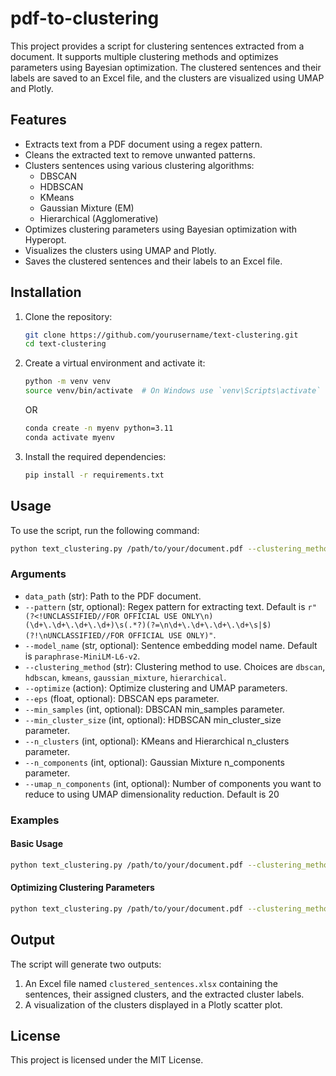 # pdf-to-clustering

This project provides a script for clustering sentences extracted from a document. It supports multiple clustering methods and optimizes parameters using Bayesian optimization. The clustered sentences and their labels are saved to an Excel file, and the clusters are visualized using UMAP and Plotly.

## Features

- Extracts text from a PDF document using a regex pattern.
- Cleans the extracted text to remove unwanted patterns.
- Clusters sentences using various clustering algorithms:
  - DBSCAN
  - HDBSCAN
  - KMeans
  - Gaussian Mixture (EM)
  - Hierarchical (Agglomerative)
- Optimizes clustering parameters using Bayesian optimization with Hyperopt.
- Visualizes the clusters using UMAP and Plotly.
- Saves the clustered sentences and their labels to an Excel file.

## Installation

1. Clone the repository:
    ```sh
    git clone https://github.com/yourusername/text-clustering.git
    cd text-clustering
    ```

2. Create a virtual environment and activate it:
    ```sh
    python -m venv venv
    source venv/bin/activate  # On Windows use `venv\Scripts\activate`
    ```

    OR

   ```sh
   conda create -n myenv python=3.11
   conda activate myenv
   ```

4. Install the required dependencies:
    ```sh
    pip install -r requirements.txt
    ```

## Usage

To use the script, run the following command:

```sh
python text_clustering.py /path/to/your/document.pdf --clustering_method <clustering_method> [options]
```

### Arguments

- `data_path` (str): Path to the PDF document.
- `--pattern` (str, optional): Regex pattern for extracting text. Default is `r"(?<!UNCLASSIFIED//FOR OFFICIAL USE ONLY\n)(\d+\.\d+\.\d+\.\d+)\s(.*?)(?=\n\d+\.\d+\.\d+\.\d+\s|$)(?!\nUNCLASSIFIED//FOR OFFICIAL USE ONLY)"`.
- `--model_name` (str, optional): Sentence embedding model name. Default is `paraphrase-MiniLM-L6-v2`.
- `--clustering_method` (str): Clustering method to use. Choices are `dbscan`, `hdbscan`, `kmeans`, `gaussian_mixture`, `hierarchical`.
- `--optimize` (action): Optimize clustering and UMAP parameters.
- `--eps` (float, optional): DBSCAN eps parameter.
- `--min_samples` (int, optional): DBSCAN min_samples parameter.
- `--min_cluster_size` (int, optional): HDBSCAN min_cluster_size parameter.
- `--n_clusters` (int, optional): KMeans and Hierarchical n_clusters parameter.
- `--n_components` (int, optional): Gaussian Mixture n_components parameter.
- `--umap_n_components` (int, optional): Number of components you want to reduce to using UMAP dimensionality reduction. Default is 20

### Examples

#### Basic Usage
```sh
python text_clustering.py /path/to/your/document.pdf --clustering_method kmeans --n_clusters 5
```

#### Optimizing Clustering Parameters
```sh
python text_clustering.py /path/to/your/document.pdf --clustering_method hdbscan --optimize
```

## Output

The script will generate two outputs:
1. An Excel file named `clustered_sentences.xlsx` containing the sentences, their assigned clusters, and the extracted cluster labels.
2. A visualization of the clusters displayed in a Plotly scatter plot.

## License

This project is licensed under the MIT License.
```
